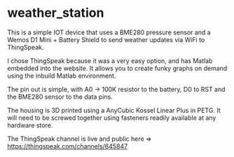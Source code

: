 # weather_station
This is a simple IOT device that uses a BME280 pressure sensor and a Wemos D1 Mini + Battery Shield to send weather updates via WiFi to ThingSpeak.

I chose ThingSpeak because it was a very easy option, and has Matlab embedded into the website. It allows you to create funky graphs on demand using the inbuild Matlab environment.

The pin out is simple, with A0 -> 100K resistor to the battery, D0 to RST and the BME280 sensor to the data pins.

The housing is 3D printed using a AnyCubic Kossel Linear Plus in PETG. It will need to be screwed together using fasteners readily available at any hardware store.

The ThingSpeak channel is live and public here => https://thingspeak.com/channels/645847
